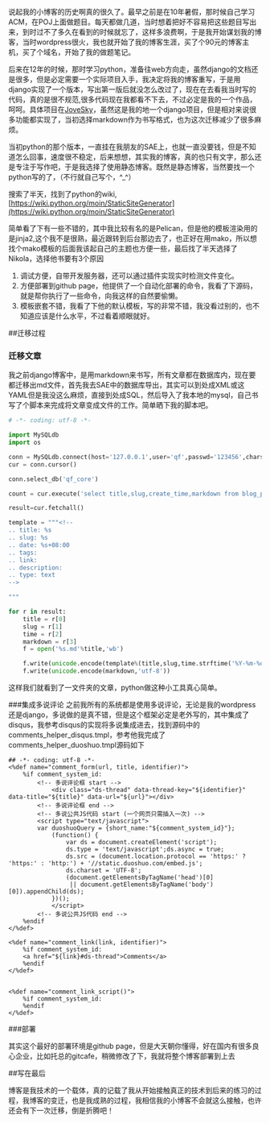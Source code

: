 <!-- 
.. title: 博客迁移记
.. slug: bokeqianyiji
.. date: 2014-05-17T20:49:10+08:00
.. tags: django,blog
.. link: 
.. description: 
.. type: text
-->


说起我的小博客的历史啊真的很久了。最早之前是在10年暑假，那时候自己学习ACM，在POJ上面做题目。每天都做几道，当时想着把好不容易把这些题目写出来，到时过不了多久在看到的时候就忘了，这样多浪费啊，于是我开始谋划我的博客，当时wordpress很火，我也就开始了我的博客生涯，买了个90元的博客主机，买了个域名，开始了我的做题笔记。

后来在12年的时候，那时学习python，准备往web方向走，虽然django的文档还是很多，但是必定需要一个实际项目入手，我决定将我的博客重写，于是用django实现了一个版本，写出第一版后就没怎么改过了，现在在去看我当时写的代码，真的是很不规范,很多代码现在我都看不下去，不过必定是我的一个作品，呵呵。具体项目在[JoveSky](https://github.com/JoveYu/JoveSky)，虽然这是我的地一个django项目，但是相对来说很多功能都实现了，当初选择markdown作为书写格式，也为这次迁移减少了很多麻烦。

当初python的那个版本，一直挂在我朋友的SAE上，也就一直没要钱，但是不知道怎么回事，速度很不稳定，后来想想，其实我的博客，真的也只有文字，那么还是专注于写作吧，于是我选择了使用静态博客。既然是静态博客，当然要找一个python写的了，（不行就自己写个，^_^）

搜索了半天，找到了python的wiki,[https://wiki.python.org/moin/StaticSiteGenerator](https://wiki.python.org/moin/StaticSiteGenerator)

简单看了下有一些不错的，其中我比较有名的是Pelican，但是他的模板渲染用的是jinja2,这个我不是很熟，最近跟转到后台那边去了，也正好在用mako，所以想找个mako模板的后面我该起自己的主题也方便一些，最后找了半天选择了Nikola，选择他书要有3个原因

 1. 调试方便，自带开发服务器，还可以通过插件实现实时检测文件变化。
 2. 方便部署到github page，他提供了一个自动化部署的命令，我看了下源码，就是帮你执行了一些命令，向我这样的自然要偷懒。
 3. 模板嵌套不错，我看了下他的默认模板，写的非常不错，我没看过别的，也不知道应该是什么水平，不过看着顺眼就好。

##迁移过程
### 迁移文章

我之前django博客中，是用markdown来书写，所有文章都在数据库内，现在要都迁移出md文件，首先我去SAE中的数据库导出，其实可以到处成XML或这YAML但是我没这么麻烦，直接到处成SQL，然后导入了我本地的mysql，自己书写了个脚本来完成将文章变成文件的工作。简单晒下我的脚本吧。
```python
# -*- coding: utf-8 -*-

import MySQLdb
import os

conn = MySQLdb.connect(host='127.0.0.1',user='qf',passwd='123456',charset='utf8' )
cur = conn.cursor()

conn.select_db('qf_core')

count = cur.execute('select title,slug,create_time,markdown from blog_post')

result=cur.fetchall()

template = """<!--
.. title: %s
.. slug: %s
.. date: %s+08:00
.. tags:
.. link:
.. description:
.. type: text
-->

"""

for r in result:
    title = r[0]
    slug = r[1]
    time = r[2]
    markdown = r[3]
    f = open('%s.md'%title,'wb')

    f.write(unicode.encode(template%(title,slug,time.strftime('%Y-%m-%dT%H:%M:%S')),'utf-8'))
    f.write(unicode.encode(markdown,'utf-8'))

```
这样我们就看到了一文件夹的文章，python做这种小工具真心简单。

###集成多说评论
之前我所有的系统都是使用多说评论，无论是我的wordpress还是django，多说做的是真不错，但是这个框架必定是老外写的，其中集成了disqus，我参考disqus的实现将多说集成进去，找到源码中的comments_helper_disqus.tmpl，参考他我完成了comments_helper_duoshuo.tmpl源码如下

```mako
## -*- coding: utf-8 -*-
<%def name="comment_form(url, title, identifier)">
    %if comment_system_id:
        <!-- 多说评论框 start -->
            <div class="ds-thread" data-thread-key="${identifier}" data-title="${title}" data-url="${url}"></div>
        <!-- 多说评论框 end -->
        <!-- 多说公共JS代码 start (一个网页只需插入一次) -->
        <script type="text/javascript">
        var duoshuoQuery = {short_name:"${comment_system_id}"};
            (function() {
                var ds = document.createElement('script');
                ds.type = 'text/javascript';ds.async = true;
                ds.src = (document.location.protocol == 'https:' ? 'https:' : 'http:') + '//static.duoshuo.com/embed.js';
                ds.charset = 'UTF-8';
                (document.getElementsByTagName('head')[0] 
                 || document.getElementsByTagName('body')[0]).appendChild(ds);
            })();
            </script>
        <!-- 多说公共JS代码 end -->
    %endif
</%def>

<%def name="comment_link(link, identifier)">
    %if comment_system_id:
    <a href="${link}#ds-thread">Comments</a>
    %endif
</%def>


<%def name="comment_link_script()">
    %if comment_system_id:
    %endif
</%def>
```

###部署

其实这个最好的部署环境是github page，但是大天朝你懂得，好在国内有很多良心企业，比如托总的gitcafe，稍微修改了下，我就将整个博客部署到上去


##写在最后

博客是我技术的一个载体，真的记载了我从开始接触真正的技术到后来的练习的过程，我博客的变迁，也是我成熟的过程，我相信我的小博客不会就这么接触，也许还会有下一次迁移，倒是折腾吧！


